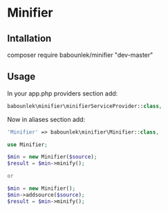 # Minifier
## Intallation
composer require babounlek/minifier "dev-master"

## Usage
In your app.php providers section add:

```php
babounlek\minifier\minifierServiceProvider::class,
```
Now in aliases section add:

```php
'Minifier' => babounlek\minifier\Minifier::class,
```

```php
use Minifier;

$min = new Minifier($source);
$result = $min->minify();

or

$min = new Minifier();
$min->addsource($source);
$result = $min->minify();
```
